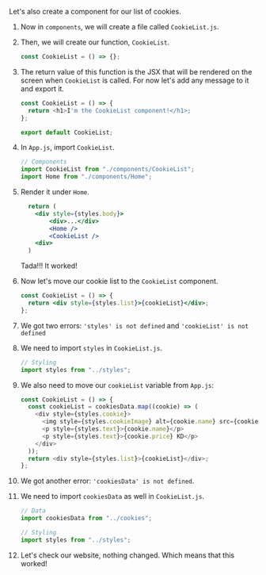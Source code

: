 Let's also create a component for our list of cookies.

1. Now in `components`, we will create a file called `CookieList.js`.

2. Then, we will create our function, `CookieList`.

   ```javascript
   const CookieList = () => {};
   ```

3. The return value of this function is the JSX that will be rendered on the screen when `CookieList` is called. For now let's add any message to it and export it.

   ```javascript
   const CookieList = () => {
     return <h1>I'm the CookieList component!</h1>;
   };

   export default CookieList;
   ```

4. In `App.js`, import `CookieList`.

   ```javascript
   // Components
   import CookieList from "./components/CookieList";
   import Home from "./components/Home";
   ```

5. Render it under `Home`.

   ```jsx
     return (
       <div style={styles.body}>
           <div>...</div>
           <Home />
           <CookieList />
       <div>
     )
   ```

   Tada!!! It worked!

6. Now let's move our cookie list to the `CookieList` component.

   ```jsx
   const CookieList = () => {
     return <div style={styles.list}>{cookieList}</div>;
   };
   ```

7. We got two errors: `'styles' is not defined` and `'cookieList' is not defined`

8. We need to import `styles` in `CookieList.js`.

   ```javascript
   // Styling
   import styles from "../styles";
   ```

9. We also need to move our `cookieList` variable from `App.js`:

   ```javascript
   const CookieList = () => {
     const cookieList = cookiesData.map((cookie) => (
       <div style={styles.cookie}>
         <img style={styles.cookieImage} alt={cookie.name} src={cookie.image} />
         <p style={styles.text}>{cookie.name}</p>
         <p style={styles.text}>{cookie.price} KD</p>
       </div>
     ));
     return <div style={styles.list}>{cookieList}</div>;
   };
   ```

10. We got another error: `'cookiesData' is not defined`.

11. We need to import `cookiesData` as well in `CookieList.js`.

    ```javascript
    // Data
    import cookiesData from "../cookies";

    // Styling
    import styles from "../styles";
    ```

12. Let's check our website, nothing changed. Which means that this worked!
